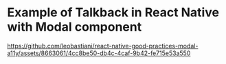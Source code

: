 # Example of Talkback in React Native with Modal component

https://github.com/leobastiani/react-native-good-practices-modal-a11y/assets/8663061/4cc8be50-db4c-4caf-9b42-fe715e53a550
